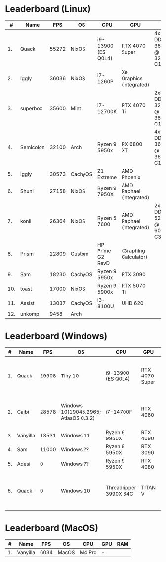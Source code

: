 # Leaderboard (Linux)

| # | Name | FPS | OS | CPU | GPU | RAM |
|---|------|-----|----|-----|-----|-----|
| 1. | Quack | 55272 | NixOS | i9-13900 (ES Q0L4) | RTX 4070 Super | 4x16GB DDR4-3600C19 @ 3200MT/s C14 |
| 2. | Iggly | 36036 | NixOS | i7-1260P | Xe Graphics (integrated) |  |
| 3. | superbox | 35600 | Mint | i7-12700K | RTX 4070 Ti | 2x32GB DDR4-3200C16 @ 3800MT/s C19 |
| 4. | Semicolon | 32100 | Arch | Ryzen 9 5950x | RX 6800 XT | 4x16GB DDR4-3600C16 @ 3600MT/s C16 |
| 5. | Iggly | 30573 | CachyOS | Z1 Extreme | AMD Phoenix |  |
| 6. | Shuni | 27158 | NixOS | Ryzen 9 7950X | AMD Raphael (integrated) |  |
| 7. | konii | 26364 | NixOS | Ryzen 5 7600 | AMD Raphael (integrated) | 2x16GB DDR5-5200C30 @ 6000MT/s C30 |
| 8. | Prism | 22809 | Custom | HP Prime G2 RevD | (Graphing Calculator) |  |
| 9. | Sam | 18230 | CachyOS | Ryzen 9 5950x | RTX 3090 |  |
| 10. | toast | 17000 | NixOS | Ryzen 9 5900x | RTX 5070 Ti |  |
| 11. | Assist | 13037 | CachyOS | i3-8100U | UHD 620 |  |
| 12. | unkomp | 9458 | Arch |  |  |  |

# Leaderboard (Windows)

| # | Name | FPS | OS | CPU | GPU | RAM |
|---|------|-----|----|-----|-----|-----|
| 1. | Quack | 29908 | Tiny 10 | i9-13900 (ES Q0L4) | RTX 4070 Super | 4x16GB DDR4-3600C19 @ 3200MT/s C16 |
| 2. | Caibi | 28578 | Windows 10(19045.2965; AtlasOS 0.3.2) | i7-14700F | RTX 4060 | 2x16GB DDR5-6600 @ 6600MT/s C32 |
| 3. | Vanyilla | 13531 | Windows 11 | Ryzen 9 9950X | RTX 4090 |  |
| 4. | Sam | 11000 | Windows ?? | Ryzen 9 5950X | RTX 3090 |  |
| 5. | Adesi | 0 | Windows ?? | Ryzen 9 5950X | RTX 4080 |  |
| 6. | Quack | 0 | Windows 10 | Threadripper 3990X 64C | TITAN V | 8x32GB DDR4-3200C16 @ 3200MT/s C16 |

# Leaderboard (MacOS)

| # | Name | FPS | OS | CPU | GPU | RAM |
|---|------|-----|----|-----|-----|-----|
| 1. | Vanyilla | 6034 | MacOS | M4 Pro | - |  |

